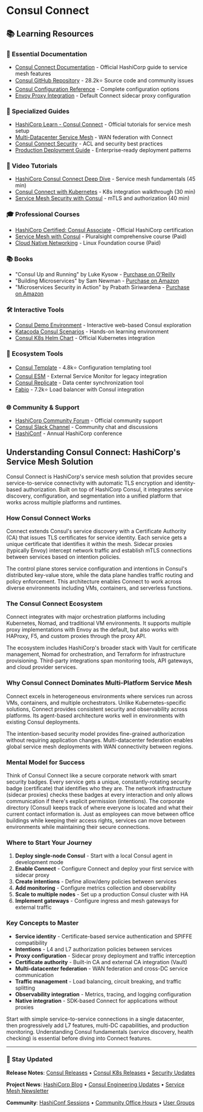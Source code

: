 # Consul Connect

## 📚 Learning Resources

### 📖 Essential Documentation
- [Consul Connect Documentation](https://developer.hashicorp.com/consul/docs/connect) - Official HashiCorp guide to service mesh features
- [Consul GitHub Repository](https://github.com/hashicorp/consul) - 28.2k⭐ Source code and community issues
- [Consul Configuration Reference](https://developer.hashicorp.com/consul/docs/agent/config/config-files) - Complete configuration options
- [Envoy Proxy Integration](https://developer.hashicorp.com/consul/docs/connect/proxies/envoy) - Default Connect sidecar proxy configuration

### 📝 Specialized Guides
- [HashiCorp Learn - Consul Connect](https://learn.hashicorp.com/tutorials/consul/service-mesh) - Official tutorials for service mesh setup
- [Multi-Datacenter Service Mesh](https://developer.hashicorp.com/consul/tutorials/datacenter-deploy/wan-federation-consul-connect) - WAN federation with Connect
- [Consul Connect Security](https://developer.hashicorp.com/consul/docs/security/acl) - ACL and security best practices
- [Production Deployment Guide](https://developer.hashicorp.com/consul/tutorials/datacenter-deploy/deployment-guide) - Enterprise-ready deployment patterns

### 🎥 Video Tutorials
- [HashiCorp Consul Connect Deep Dive](https://www.youtube.com/watch?v=8T8t4-hQY74) - Service mesh fundamentals (45 min)
- [Consul Connect with Kubernetes](https://www.youtube.com/watch?v=k3LJt0dWV-M) - K8s integration walkthrough (30 min)
- [Service Mesh Security with Consul](https://www.youtube.com/watch?v=CxGhIRaU4r4) - mTLS and authorization (40 min)

### 🎓 Professional Courses
- [HashiCorp Certified: Consul Associate](https://www.hashicorp.com/certification/consul-associate) - Official HashiCorp certification
- [Service Mesh with Consul](https://www.pluralsight.com/courses/consul-service-mesh) - Pluralsight comprehensive course (Paid)
- [Cloud Native Networking](https://training.linuxfoundation.org/training/cloud-native-networking-with-kubernetes-cni-and-istio/) - Linux Foundation course (Paid)

### 📚 Books
- "Consul Up and Running" by Luke Kysow - [Purchase on O'Reilly](https://www.oreilly.com/library/view/consul-up-and/9781491915721/)
- "Building Microservices" by Sam Newman - [Purchase on Amazon](https://www.amazon.com/dp/1492034029)
- "Microservices Security in Action" by Prabath Siriwardena - [Purchase on Amazon](https://www.amazon.com/dp/1617295957)

### 🛠️ Interactive Tools
- [Consul Demo Environment](https://demo.consul.io/) - Interactive web-based Consul exploration
- [Katacoda Consul Scenarios](https://www.katacoda.com/hashicorp/scenarios/consul-connect) - Hands-on learning environment
- [Consul K8s Helm Chart](https://github.com/hashicorp/consul-k8s) - Official Kubernetes integration

### 🚀 Ecosystem Tools
- [Consul Template](https://github.com/hashicorp/consul-template) - 4.8k⭐ Configuration templating tool
- [Consul ESM](https://github.com/hashicorp/consul-esm) - External Service Monitor for legacy integration
- [Consul Replicate](https://github.com/hashicorp/consul-replicate) - Data center synchronization tool
- [Fabio](https://github.com/fabiolb/fabio) - 7.2k⭐ Load balancer with Consul integration

### 🌐 Community & Support
- [HashiCorp Community Forum](https://discuss.hashicorp.com/c/consul/29) - Official community support
- [Consul Slack Channel](https://consul-request.herokuapp.com/) - Community chat and discussions
- [HashiConf](https://hashiconf.com/) - Annual HashiCorp conference

## Understanding Consul Connect: HashiCorp's Service Mesh Solution

Consul Connect is HashiCorp's service mesh solution that provides secure service-to-service connectivity with automatic TLS encryption and identity-based authorization. Built on top of HashiCorp Consul, it integrates service discovery, configuration, and segmentation into a unified platform that works across multiple platforms and runtimes.

### How Consul Connect Works
Connect extends Consul's service discovery with a Certificate Authority (CA) that issues TLS certificates for service identity. Each service gets a unique certificate that identifies it within the mesh. Sidecar proxies (typically Envoy) intercept network traffic and establish mTLS connections between services based on intention policies.

The control plane stores service configuration and intentions in Consul's distributed key-value store, while the data plane handles traffic routing and policy enforcement. This architecture enables Connect to work across diverse environments including VMs, containers, and serverless functions.

### The Consul Connect Ecosystem
Connect integrates with major orchestration platforms including Kubernetes, Nomad, and traditional VM environments. It supports multiple proxy implementations with Envoy as the default, but also works with HAProxy, F5, and custom proxies through the proxy API.

The ecosystem includes HashiCorp's broader stack with Vault for certificate management, Nomad for orchestration, and Terraform for infrastructure provisioning. Third-party integrations span monitoring tools, API gateways, and cloud provider services.

### Why Consul Connect Dominates Multi-Platform Service Mesh
Connect excels in heterogeneous environments where services run across VMs, containers, and multiple orchestrators. Unlike Kubernetes-specific solutions, Connect provides consistent security and observability across platforms. Its agent-based architecture works well in environments with existing Consul deployments.

The intention-based security model provides fine-grained authorization without requiring application changes. Multi-datacenter federation enables global service mesh deployments with WAN connectivity between regions.

### Mental Model for Success
Think of Consul Connect like a secure corporate network with smart security badges. Every service gets a unique, constantly-rotating security badge (certificate) that identifies who they are. The network infrastructure (sidecar proxies) checks these badges at every interaction and only allows communication if there's explicit permission (intentions). The corporate directory (Consul) keeps track of where everyone is located and what their current contact information is. Just as employees can move between office buildings while keeping their access rights, services can move between environments while maintaining their secure connections.

### Where to Start Your Journey
1. **Deploy single-node Consul** - Start with a local Consul agent in development mode
2. **Enable Connect** - Configure Connect and deploy your first service with sidecar proxy
3. **Create intentions** - Define allow/deny policies between services
4. **Add monitoring** - Configure metrics collection and observability
5. **Scale to multiple nodes** - Set up a production Consul cluster with HA
6. **Implement gateways** - Configure ingress and mesh gateways for external traffic

### Key Concepts to Master
- **Service identity** - Certificate-based service authentication and SPIFFE compatibility
- **Intentions** - L4 and L7 authorization policies between services
- **Proxy configuration** - Sidecar proxy deployment and traffic interception
- **Certificate authority** - Built-in CA and external CA integration (Vault)
- **Multi-datacenter federation** - WAN federation and cross-DC service communication
- **Traffic management** - Load balancing, circuit breaking, and traffic splitting
- **Observability integration** - Metrics, tracing, and logging configuration
- **Native integration** - SDK-based Connect for applications without proxies

Start with simple service-to-service connections in a single datacenter, then progressively add L7 features, multi-DC capabilities, and production monitoring. Understanding Consul fundamentals (service discovery, health checking) is essential before diving into Connect features.

---

### 📡 Stay Updated

**Release Notes**: [Consul Releases](https://github.com/hashicorp/consul/releases) • [Consul K8s Releases](https://github.com/hashicorp/consul-k8s/releases) • [Security Updates](https://discuss.hashicorp.com/c/consul/29)

**Project News**: [HashiCorp Blog](https://www.hashicorp.com/blog/products/consul) • [Consul Engineering Updates](https://www.consul.io/blog) • [Service Mesh Newsletter](https://servicemesh.es/)

**Community**: [HashiConf Sessions](https://hashiconf.com/) • [Community Office Hours](https://discuss.hashicorp.com/t/consul-office-hours/41536) • [User Groups](https://www.meetup.com/pro/hashicorp/)
